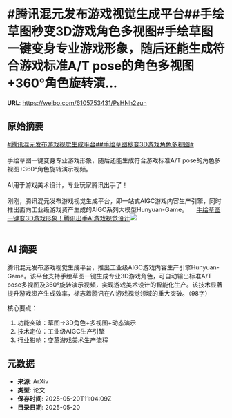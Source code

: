 # #腾讯混元发布游戏视觉生成平台##手绘草图秒变3D游戏角色多视图#手绘草图一键变身专业游戏形象，随后还能生成符合游戏标准A/T pose的角色多视图+360°角色旋转演...

**URL**: https://weibo.com/6105753431/PsHNh2zun

## 原始摘要

<a href="https://m.weibo.cn/search?containerid=231522type%3D1%26t%3D10%26q%3D%23%E8%85%BE%E8%AE%AF%E6%B7%B7%E5%85%83%E5%8F%91%E5%B8%83%E6%B8%B8%E6%88%8F%E8%A7%86%E8%A7%89%E7%94%9F%E6%88%90%E5%B9%B3%E5%8F%B0%23&amp;extparam=%23%E8%85%BE%E8%AE%AF%E6%B7%B7%E5%85%83%E5%8F%91%E5%B8%83%E6%B8%B8%E6%88%8F%E8%A7%86%E8%A7%89%E7%94%9F%E6%88%90%E5%B9%B3%E5%8F%B0%23" data-hide=""><span class="surl-text">#腾讯混元发布游戏视觉生成平台#</span></a><a href="https://m.weibo.cn/search?containerid=231522type%3D1%26t%3D10%26q%3D%23%E6%89%8B%E7%BB%98%E8%8D%89%E5%9B%BE%E7%A7%92%E5%8F%983D%E6%B8%B8%E6%88%8F%E8%A7%92%E8%89%B2%E5%A4%9A%E8%A7%86%E5%9B%BE%23&amp;extparam=%23%E6%89%8B%E7%BB%98%E8%8D%89%E5%9B%BE%E7%A7%92%E5%8F%983D%E6%B8%B8%E6%88%8F%E8%A7%92%E8%89%B2%E5%A4%9A%E8%A7%86%E5%9B%BE%23" data-hide=""><span class="surl-text">#手绘草图秒变3D游戏角色多视图#</span></a><br><br>手绘草图一键变身专业游戏形象，随后还能生成符合游戏标准A/T pose的角色多视图+360°角色旋转演示视频。<br><br>AI用于游戏美术设计，专业玩家腾讯出手了！<br><br>刚刚，腾讯混元发布游戏视觉生成平台，即一站式AIGC游戏内容生产引擎，同时推出面向工业级游戏资产生成的AIGC系列大模型Hunyuan-Game。 <a href="https://weibo.com/ttarticle/p/show?id=2309405168415311790175" data-hide=""><span class="url-icon"><img style="width: 1rem;height: 1rem" src="https://h5.sinaimg.cn/upload/2015/09/25/3/timeline_card_small_article_default.png" referrerpolicy="no-referrer"></span><span class="surl-text">手绘草图一键变3D游戏形象！腾讯出手AI游戏视觉设计</span></a><img style="" src="https://tvax2.sinaimg.cn/large/006Fd7o3gy1i1m1dl3cltj30rs0fmn1e.jpg" referrerpolicy="no-referrer"><br><br>

## AI 摘要

腾讯混元发布游戏视觉生成平台，推出工业级AIGC游戏内容生产引擎Hunyuan-Game。该平台支持手绘草图一键生成专业3D游戏角色，可自动输出标准A/T pose多视图及360°旋转演示视频，实现游戏美术设计的智能化生产。该技术显著提升游戏资产生成效率，标志着腾讯在AI游戏视觉领域的重大突破。（98字）  

核心要点：  
1. 功能突破：草图→3D角色+多视图+动态演示  
2. 技术定位：工业级AIGC生产引擎  
3. 行业影响：变革游戏美术生产流程

## 元数据

- **来源**: ArXiv
- **类型**: 论文
- **保存时间**: 2025-05-20T11:04:09Z
- **目录日期**: 2025-05-20
